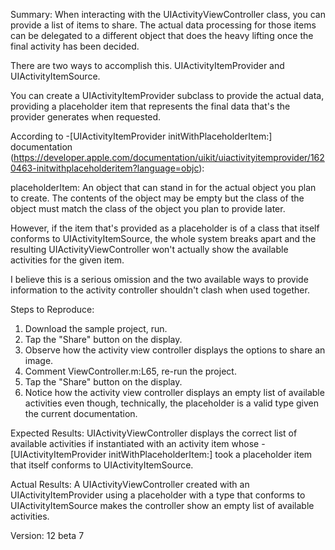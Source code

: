 Summary:
When interacting with the UIActivityViewController class, you can provide a list of items to share. The actual data processing for those items can be delegated to a different object that does the heavy lifting once the final activity has been decided.

There are two ways to accomplish this. UIActivityItemProvider and UIActivityItemSource.

You can create a UIActivityItemProvider subclass to provide the actual data, providing a placeholder item that represents the final data that's the provider generates when requested.

According to -[UIActivityItemProvider initWithPlaceholderItem:] documentation (https://developer.apple.com/documentation/uikit/uiactivityitemprovider/1620463-initwithplaceholderitem?language=objc):

placeholderItem:
An object that can stand in for the actual object you plan to create. The contents of the object may be empty but the class of the object must match the class of the object you plan to provide later.

However, if the item that's provided as a placeholder is of a class that itself conforms to UIActivityItemSource, the whole system breaks apart and the resulting UIActivityViewController won't actually show the available activities for the given item.

I believe this is a serious omission and the two available ways to provide information to the activity controller shouldn't clash when used together.

Steps to Reproduce:
1. Download the sample project, run.
2. Tap the "Share" button on the display.
3. Observe how the activity view controller displays the options to share an image.
4. Comment ViewController.m:L65, re-run the project.
5. Tap the "Share" button on the display.
6. Notice how the activity view controller displays an empty list of available activities even though, technically, the placeholder is a valid type given the current documentation.

Expected Results:
UIActivityViewController displays the correct list of available activities if instantiated with an activity item whose -[UIActivityItemProvider initWithPlaceholderItem:] took a placeholder item that itself conforms to UIActivityItemSource.

Actual Results:
A UIActivityViewController created with an UIActivityItemProvider using a placeholder with a type that conforms to UIActivityItemSource makes the controller show an empty list of available activities.

Version:
12 beta 7
